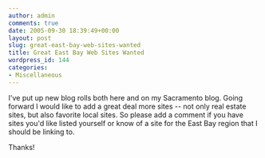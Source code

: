 ```yaml
---
author: admin
comments: true
date: 2005-09-30 18:39:49+00:00
layout: post
slug: great-east-bay-web-sites-wanted
title: Great East Bay Web Sites Wanted
wordpress_id: 144
categories:
- Miscellaneous
---
```


I've put up new blog rolls both here and on my Sacramento blog.  Going forward I would like to add a great deal more sites -- not only real estate sites, but also favorite local sites.  So please add a comment if you have sites you'd like listed yourself or know of a site for the East Bay region that I should be linking to.


	

Thanks!

